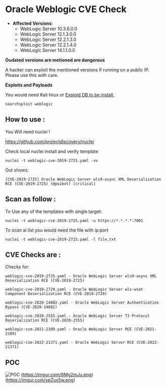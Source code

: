 # Oracle Weblogic CVE Check 

- **Affected Versions**:
  - WebLogic Server 10.3.6.0.0
  - WebLogic Server 12.1.3.0.0
  - WebLogic Server 12.2.1.3.0
  - WebLogic Server 12.2.1.4.0
  - WebLogic Server 14.1.1.0.0

**Oudated versions are metioned are dangerous**

A hacker can exploit the mentioned versions if running on a public IP. 
Please use this with care. 

**Exploits and Payloads**

You would need Kali linux or [Exploid DB to be install.](https://www.exploit-db.com/)

```searchsploit weblogic```



## How to use :
You Will need nuclei !

https://github.com/projectdiscovery/nuclei

Check local nuclei install and verify template

```nuclei -t weblogic-cve-2019-2725.yaml -vv```

Out shows:

```[CVE-2019-2725] Oracle WebLogic Server wls9-async XML Deserialization RCE (CVE-2019-2725) (@psibot) [critical]```

## Scan as follow : 

To Use any of the templates with single target: 

```nuclei -t weblogic-cve-2019-2725.yaml -u https://*.*.*.*:7001```

To scan al list you would need the file with ip:port 

```nuclei -t weblogic-cve-2019-2725.yaml -l file.txt```

## CVE Checks are : 

Checks for:

```weblogic-cve-2019-2725.yaml - Oracle WebLogic Server wls9-async XML Deserialization RCE (CVE-2019-2725)```

```weblogic-cve-2019-2729.yaml - Oracle WebLogic Server wls-wsat Component Deserialization RCE (CVE-2019-2729)```

```weblogic-cve-2020-14882.yaml - Oracle WebLogic Server Authentication Bypass (CVE-2020-14882)```

```weblogic-cve-2020-2555.yaml - Oracle WebLogic Server T3 Protocol Deserialization RCE (CVE-2020-2555)```

```weblogic-cve-2021-2109.yaml - Oracle WebLogic Server RCE (CVE-2021-2109)```

```weblogic-cve-2022-21371.yaml - Oracle WebLogic Server RCE (CVE-2022-21371)```


## POC

![POC](https://imgur.com/eeQmXQ1.png)
(https://imgur.com/6Mg2mJu.png)
(https://imgur.com/xpZux5w.png)
